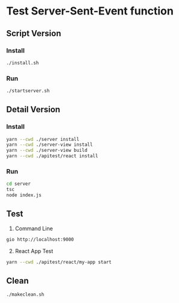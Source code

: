 # Test Server-Sent-Event function
## Script Version
### Install
```bash
./install.sh
```
### Run
```bash
./startserver.sh
```
## Detail Version
### Install
```bash
yarn --cwd ./server install
yarn --cwd ./server-view install
yarn --cwd ./server-view build
yarn --cwd ./apitest/react install
```

### Run
```bash
cd server
tsc
node index.js
```

## Test
1. Command Line
```bash
gio http://localhost:9000
```

2. React App Test
```bash
yarn --cwd ./apitest/react/my-app start
```

## Clean
```bash
./makeclean.sh
```
